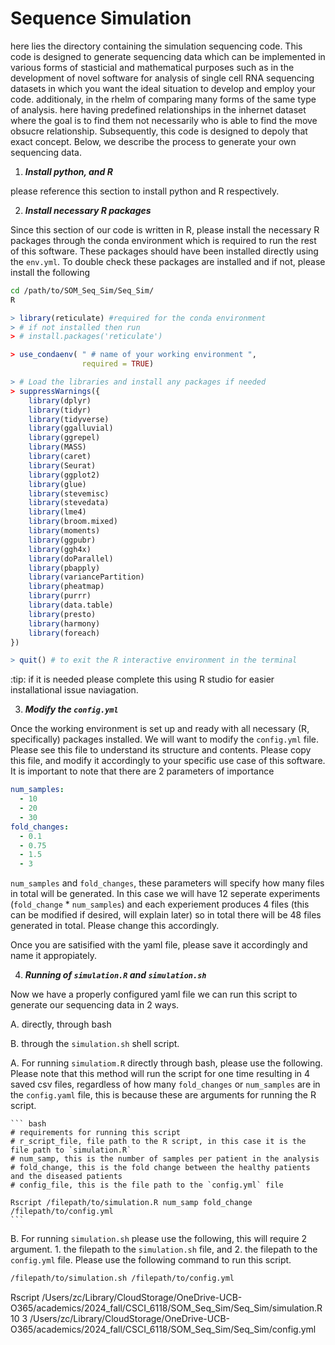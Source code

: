 # Sequence Simulation

here lies the directory containing the simulation sequencing code. This code is designed to generate sequencing data which can be implemented in various forms of stasticial and mathematical purposes such as in the development of novel software for analysis of single cell RNA sequencing datasets in which you want the ideal situation to develop and employ your code. additionaly, in the rhelm of comparing many forms of the same type of analysis. here having predefined relationships in the inhernet dataset where the goal is to find them not necessarily who is able to find the move obsucre relationship. Subsequently, this code is designed to depoly that exact concept. Below, we describe the process to generate your own sequencing data.

1. ***Install python, and R***

please reference this section to install python and R respectively. 

2. ***Install necessary R packages***

Since this section of our code is written in R, please install the necessary R packages through the conda environment which is required to run the rest of this software. These packages should have been installed directly using the `env.yml`. To double check these packages are installed and if not, please install the following 

``` bash
cd /path/to/SOM_Seq_Sim/Seq_Sim/
R
```

``` R 
> library(reticulate) #required for the conda environment
> # if not installed then run
> # install.packages('reticulate')

> use_condaenv( " # name of your working environment ",
                required = TRUE)

> # Load the libraries and install any packages if needed
> suppressWarnings({
    library(dplyr)
    library(tidyr)
    library(tidyverse)
    library(ggalluvial)
    library(ggrepel)
    library(MASS)
    library(caret)
    library(Seurat)
    library(ggplot2)
    library(glue)
    library(stevemisc)
    library(stevedata)
    library(lme4)
    library(broom.mixed)
    library(moments)
    library(ggpubr)
    library(ggh4x)
    library(doParallel)
    library(pbapply)
    library(variancePartition)
    library(pheatmap)
    library(purrr)
    library(data.table)
    library(presto)
    library(harmony)
    library(foreach)
})

> quit() # to exit the R interactive environment in the terminal
```
:tip: if it is needed please complete this using R studio for easier installational issue naviagation. 

3. ***Modify the `config.yml`***

Once the working environment is set up and ready with all necessary (R, specifically) packages installed. We will want to modify the `config.yml` file. Please see this file to understand its structure and contents. Please copy this file, and modify it accordingly to your specific use case of this software. It is important to note that there are 2 parameters of importance

``` yaml
num_samples:
  - 10
  - 20
  - 30
fold_changes:
  - 0.1
  - 0.75
  - 1.5
  - 3
```

`num_samples` and `fold_changes`, these parameters will specify how many files in total will be generated. In this case we will have 12 seperate experiments (`fold_change` * `num_samples`) and each experiement produces 4 files (this can be modified if desired, will explain later) so in total there will be 48 files generated in total. Please change this accordingly. 

Once you are satisified with the yaml file, please save it accordingly and name it appropiately. 

4. ***Running of `simulation.R` and `simulation.sh`***

Now we have a properly configured yaml file we can run this script to generate our sequencing data in 2 ways. 

A. directly, through bash

B. through the `simulation.sh` shell script. 

    
  A. For running `simulatiom.R` directly through bash, please use the following. Please note that this method will run the script for one time resulting in 4 saved csv files, regardless of how many `fold_changes` or `num_samples` are in the `config.yaml` file, this is because these are arguments for running the R script. 

    ``` bash
    # requirements for running this script
    # r_script_file, file path to the R script, in this case it is the file path to `simulation.R`
    # num_samp, this is the number of samples per patient in the analysis
    # fold_change, this is the fold change between the healthy patients and the diseased patients
    # config_file, this is the file path to the `config.yml` file

    Rscript /filepath/to/simulation.R num_samp fold_change /filepath/to/config.yml
    ```
  B. For running `simulation.sh` please use the following, this will require 2 argument. 1. the filepath to the `simulation.sh` file, and 2. the filepath to the `config.yml` file. Please use the following command to run this script. 

  ``` bash
  /filepath/to/simulation.sh /filepath/to/config.yml
  ```



Rscript /Users/zc/Library/CloudStorage/OneDrive-UCB-O365/academics/2024_fall/CSCI_6118/SOM_Seq_Sim/Seq_Sim/simulation.R 10 3 /Users/zc/Library/CloudStorage/OneDrive-UCB-O365/academics/2024_fall/CSCI_6118/SOM_Seq_Sim/Seq_Sim/config.yml